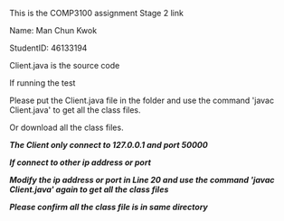 This is the COMP3100 assignment Stage 2 link

Name: Man Chun Kwok

StudentID: 46133194

Client.java is the source code

If running the test

Please put the Client.java file in the folder and use the command 'javac Client.java' to get all the class files.

Or download all the class files.

***The Client only connect to 127.0.0.1 and port 50000***

***If connect to other ip address or port***

***Modify the ip address or port in Line 20 and use the command 'javac Client.java' again to get all the class files***

***Please confirm all the class file is in same directory***
